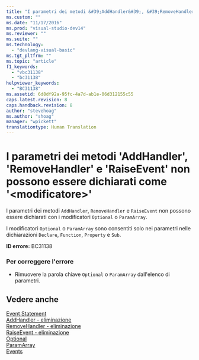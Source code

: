 ```yaml
---
title: "I parametri dei metodi &#39;AddHandler&#39;, &#39;RemoveHandler&#39; e &#39;RaiseEvent&#39; non possono essere dichiarati come &#39;&lt;modificatore&gt;&#39; | Microsoft Docs"
ms.custom: ""
ms.date: "11/17/2016"
ms.prod: "visual-studio-dev14"
ms.reviewer: ""
ms.suite: ""
ms.technology: 
  - "devlang-visual-basic"
ms.tgt_pltfrm: ""
ms.topic: "article"
f1_keywords: 
  - "vbc31138"
  - "bc31138"
helpviewer_keywords: 
  - "BC31138"
ms.assetid: 6d8df92a-95fc-4a7d-ab1e-06d312155c55
caps.latest.revision: 8
caps.handback.revision: 8
author: "stevehoag"
ms.author: "shoag"
manager: "wpickett"
translationtype: Human Translation
---
```

# I parametri dei metodi &#39;AddHandler&#39;, &#39;RemoveHandler&#39; e &#39;RaiseEvent&#39; non possono essere dichiarati come &#39;&lt;modificatore&gt;&#39;
I parametri dei metodi `AddHandler`, `RemoveHandler` e `RaiseEvent` non possono essere dichiarati con i modificatori `Optional` o `ParamArray`.  
  
 I modificatori `Optional` o `ParamArray` sono consentiti solo nei parametri nelle dichiarazioni `Declare`, `Function`, `Property` e `Sub`.  
  
 **ID errore:** BC31138  
  
### Per correggere l'errore  
  
-   Rimuovere la parola chiave `Optional` o `ParamArray` dall'elenco di parametri.  
  
## Vedere anche  
 [Event Statement](../../visual-basic/language-reference/statements/event-statement.md)   
 [AddHandler \- eliminazione](http://msdn.microsoft.com/it-it/fc464cf8-582c-48a6-a9c2-185c4c3d5ff8)   
 [RemoveHandler \- eliminazione](http://msdn.microsoft.com/it-it/35c17f61-6e22-4b87-b6e1-3ed0c27a88a0)   
 [RaiseEvent \- eliminazione](http://msdn.microsoft.com/it-it/7f765da0-5491-40b6-9ed5-24c98f9daad9)   
 [Optional](../../visual-basic/language-reference/modifiers/optional.md)   
 [ParamArray](../../visual-basic/language-reference/modifiers/paramarray.md)   
 [Events](../../visual-basic/programming-guide/language-features/events/events.md)